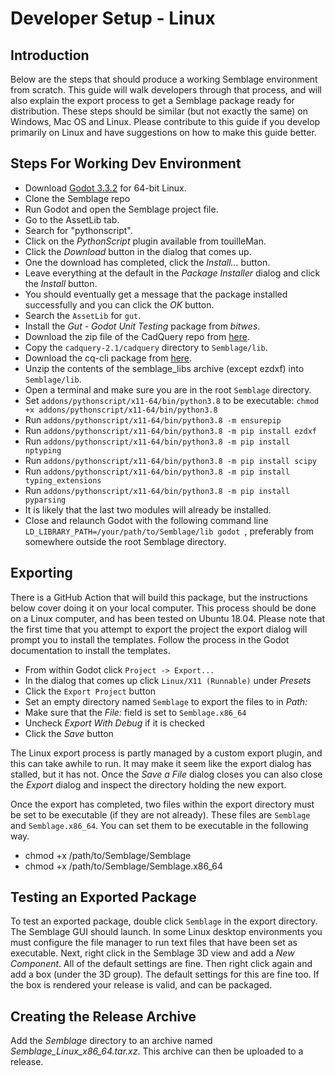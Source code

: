# Developer Setup - Linux

## Introduction

Below are the steps that should produce a working Semblage environment from scratch. This guide will walk developers through that process, and will also explain the export process to get a Semblage package ready for distribution. These steps should be similar (but not exactly the same) on Windows, Mac OS and Linux. Please contribute to this guide if you develop primarily on Linux and have suggestions on how to make this guide better.

## Steps For Working Dev Environment

* Download [Godot 3.3.2](https://downloads.tuxfamily.org/godotengine/3.3.2/Godot_v3.3.2-stable_x11.64.zip) for 64-bit Linux.
* Clone the Semblage repo
* Run Godot and open the Semblage project file.
* Go to the AssetLib tab.
* Search for "pythonscript".
* Click on the _PythonScript_ plugin available from touilleMan.
* Click the _Download_ button in the dialog that comes up.
* One the download has completed, click the _Install..._ button.
* Leave everything at the default in the _Package Installer_ dialog and click the _Install_ button.
* You should eventually get a message that the package installed successfully and you can click the _OK_ button.
* Search the `AssetLib` for `gut`.
* Install the _Gut - Godot Unit Testing_ package from _bitwes_.
* Download the zip file of the CadQuery repo from [here](https://github.com/CadQuery/cadquery/archive/refs/tags/2.1.zip).
* Copy the `cadquery-2.1/cadquery` directory to `Semblage/lib`.
* Download the cq-cli package from [here](https://7bindustries.com/static/semblage_libs.tar.xz).
* Unzip the contents of the semblage_libs archive (except ezdxf) into `Semblage/lib`.
* Open a terminal and make sure you are in the root `Semblage` directory.
* Set `addons/pythonscript/x11-64/bin/python3.8` to be executable: `chmod +x addons/pythonscript/x11-64/bin/python3.8`
* Run `addons/pythonscript/x11-64/bin/python3.8 -m ensurepip`
* Run `addons/pythonscript/x11-64/bin/python3.8 -m pip install ezdxf`
* Run `addons/pythonscript/x11-64/bin/python3.8 -m pip install nptyping`
* Run `addons/pythonscript/x11-64/bin/python3.8 -m pip install scipy`
* Run `addons/pythonscript/x11-64/bin/python3.8 -m pip install typing_extensions`
* Run `addons/pythonscript/x11-64/bin/python3.8 -m pip install pyparsing`
* It is likely that the last two modules will already be installed.
* Close and relaunch Godot with the following command line `LD_LIBRARY_PATH=/your/path/to/Semblage/lib godot
`, preferably from somewhere outside the root Semblage directory.

## Exporting

There is a GitHub Action that will build this package, but the instructions below cover doing it on your local computer. This process should be done on a Linux computer, and has been tested on Ubuntu 18.04. Please note that the first time that you attempt to export the project the export dialog will prompt you to install the templates. Follow the process in the Godot documentation to install the templates.

* From within Godot click `Project -> Export...`
* In the dialog that comes up click `Linux/X11 (Runnable)` under _Presets_
* Click the `Export Project` button
* Set an empty directory named `Semblage` to export the files to in _Path:_
* Make sure that the _File:_ field is set to `Semblage.x86_64`
* Uncheck _Export With Debug_ if it is checked
* Click the _Save_ button

The Linux export process is partly managed by a custom export plugin, and this can take awhile to run. It may make it seem like the export dialog has stalled, but it has not. Once the _Save a File_ dialog closes you can also close the _Export_ dialog and inspect the directory holding the new export.

Once the export has completed, two files within the export directory must be set to be executable (if they are not already). These files are `Semblage` and `Semblage.x86_64`. You can set them to be executable in the following way.

* chmod +x /path/to/Semblage/Semblage
* chmod +x /path/to/Semblage/Semblage.x86_64

## Testing an Exported Package

To test an exported package, double click `Semblage` in the export directory. The Semblage GUI should launch. In some Linux desktop environments you must configure the file manager to run text files that have been set as executable. Next, right click in the Semblage 3D view and add a _New Component_. All of the default settings are fine. Then right click again and add a box (under the 3D group). The default settings for this are fine too. If the box is rendered your release is valid, and can be packaged.

## Creating the Release Archive

Add the _Semblage_ directory to an archive named _Semblage_Linux_x86_64.tar.xz_. This archive can then be uploaded to a release.
